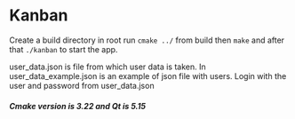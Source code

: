 # Kanban
Create a build directory in root
run ```cmake ../``` from build then ```make```
and after that ```./kanban``` to start the app.

user_data.json is file from which user data is taken.
In user_data_example.json is an example of json file with users.
Login with the user and password from user_data.json
##### Cmake version is 3.22 and Qt is 5.15
